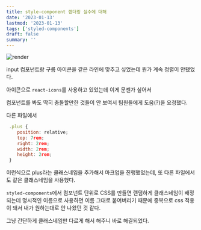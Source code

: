 ```yaml
---
title: style-component 렌더링 실수에 대해
date: '2023-01-13'
lastmod: '2023-01-13'
tags: ['styled-components']
draft: false
summary: ''
---
```


![render](/static/images/render.png)

input 컴포넌트랑 구름 아이콘을 같은 라인에 맞추고 싶었는데 뭔가 계속 정렬이 안됐었다.

아이콘으로 `react-icons`를 사용하고 있었는데 이게 문젠가 싶어서

컴포넌트를 봐도 딱히 충돌할만한 것들이 안 보여서 팀원들에게 도움(?)을 요청했다.

다른 파일에서

```jsx
 .plus {
    position: relative;
    top: 7rem;
    right: 2rem;
    width: 2rem;
    height: 2rem;
 }
```

이런식으로 plus라는 클래스네임을 추가해서 마크업을 진행했었는데, 또 다른 파일에서도 같은 클래스네임을 사용했다.

`styled-components`에서 컴포넌트 단위로 CSS를 만들면 랜덤하게 클래스네임이 배정되는데 명시적인 이름으로 사용하면 이름 그대로 붙어버리기 때문에 중복으로 css 적용이 돼서 내가 원하는대로 안 나왔던 것 같다.

그냥 간단하게 클래스네임만 다르게 해서 해주니 바로 해결되었다.
